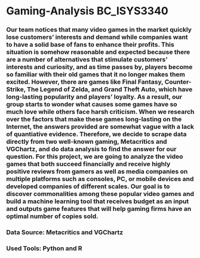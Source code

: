 # Gaming-Analysis BC_ISYS3340

### Our team notices that many video games in the market quickly lose customers’ interests and demand while companies want to have a solid base of fans to enhance their profits. This situation is somehow reasonable and expected because there are a number of alternatives that stimulate customers’ interests and curiosity, and as time passes by, players become so familiar with their old games that it no longer makes them excited. However, there are games like Final Fantasy, Counter-Strike, The Legend of Zelda, and Grand Theft Auto, which have long-lasting popularity and players’ loyalty. As a result, our group starts to wonder what causes some games have so much love while others face harsh criticism. When we research over the factors that make these games long-lasting on the Internet, the answers provided are somewhat vague with a lack of quantiative evidence. Therefore, we decide to scrape data directly from two well-known gaming, Metacritics and VGChartz, and do data analysis to find the answer for our question. For this project, we are going to analyze the video games that both succeed financially and receive highly positive reviews from gamers as well as media companies on multiple platforms such as consoles, PC, or mobile devices and developed companies of different scales. Our goal is to discover commonalities among these popular video games and build a machine learning tool that receives budget as an input and outputs game features that will help gaming firms have an optimal number of copies sold.

### Data Source: Metacritics and VGChartz
### Used Tools: Python and R
